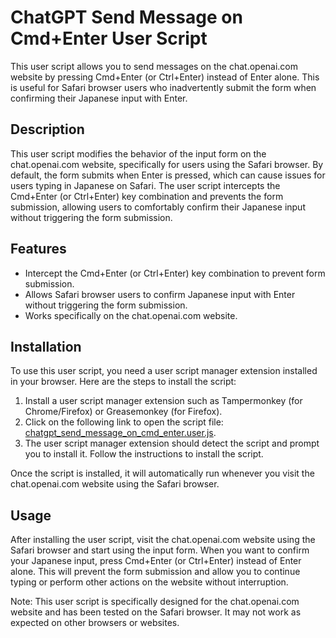 # ChatGPT Send Message on Cmd+Enter User Script

This user script allows you to send messages on the chat.openai.com website by pressing Cmd+Enter (or Ctrl+Enter) instead of Enter alone. This is useful for Safari browser users who inadvertently submit the form when confirming their Japanese input with Enter.

## Description

This user script modifies the behavior of the input form on the chat.openai.com website, specifically for users using the Safari browser. By default, the form submits when Enter is pressed, which can cause issues for users typing in Japanese on Safari. The user script intercepts the Cmd+Enter (or Ctrl+Enter) key combination and prevents the form submission, allowing users to comfortably confirm their Japanese input without triggering the form submission.

## Features

- Intercept the Cmd+Enter (or Ctrl+Enter) key combination to prevent form submission.
- Allows Safari browser users to confirm Japanese input with Enter without triggering the form submission.
- Works specifically on the chat.openai.com website.

## Installation

To use this user script, you need a user script manager extension installed in your browser. Here are the steps to install the script:

1. Install a user script manager extension such as Tampermonkey (for Chrome/Firefox) or Greasemonkey (for Firefox).
2. Click on the following link to open the script file: [chatgpt_send_message_on_cmd_enter.user.js](https://github.com/sammrai/userscripts/raw/main/chatgpt_send_message_on_cmd_enter.user.js).
3. The user script manager extension should detect the script and prompt you to install it. Follow the instructions to install the script.

Once the script is installed, it will automatically run whenever you visit the chat.openai.com website using the Safari browser.

## Usage

After installing the user script, visit the chat.openai.com website using the Safari browser and start using the input form. When you want to confirm your Japanese input, press Cmd+Enter (or Ctrl+Enter) instead of Enter alone. This will prevent the form submission and allow you to continue typing or perform other actions on the website without interruption.

Note: This user script is specifically designed for the chat.openai.com website and has been tested on the Safari browser. It may not work as expected on other browsers or websites.
